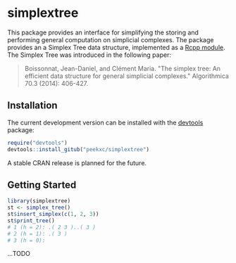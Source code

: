 # simplextree
This package provides an interface for simplifying the storing and performing general computation on simplicial complexes. The package provides an a Simplex Tree data structure, implemented as a [Rcpp module](https://cran.r-project.org/web/packages/Rcpp/vignettes/Rcpp-modules.pdf). The Simplex Tree was introduced in the following paper: 

> Boissonnat, Jean-Daniel, and Clément Maria. "The simplex tree: An efficient data structure for general simplicial complexes." Algorithmica 70.3 (2014): 406-427.

## Installation 
The current development version can be installed with the [devtools](https://github.com/r-lib/devtools) package: 
```R
require("devtools")
devtools::install_gitub("peekxc/simplextree")
```

A stable CRAN release is planned for the future. 

## Getting Started

```r
library(simplextree)
st <- simplex_tree()
st$insert_simplex(c(1, 2, 3))
st$print_tree()
# 1 (h = 2): .( 2 3 )..( 3 )
# 2 (h = 1): .( 3 )
# 3 (h = 0): 
```

...TODO 
